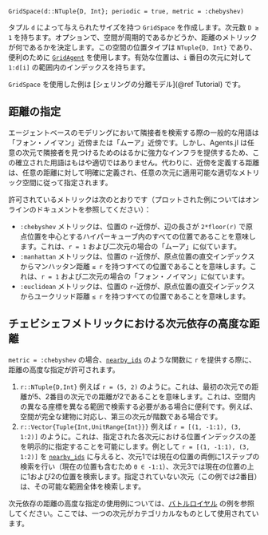 ```
GridSpace(d::NTuple{D, Int}; periodic = true, metric = :chebyshev)
```

タプル `d` によって与えられたサイズを持つ `GridSpace` を作成します。次元数 `D ≥ 1` を持ちます。オプションで、空間が周期的であるかどうか、距離のメトリックが何であるかを決定します。この空間の位置タイプは `NTuple{D, Int}` であり、便利のために [`GridAgent`](@ref) を使用します。有効な位置は、`i` 番目の次元に対して `1:d[i]` の範囲内のインデックスを持ちます。

`GridSpace` を使用した例は [シェリングの分離モデル](@ref Tutorial) です。

## 距離の指定

エージェントベースのモデリングにおいて隣接者を検索する際の一般的な用語は「フォン・ノイマン」近傍または「ムーア」近傍です。しかし、Agents.jl は任意の次元で隣接者を見つけるためのはるかに強力なインフラを提供するため、この確立された用語はもはや適切ではありません。代わりに、近傍を定義する距離は、任意の距離に対して明確に定義され、任意の次元に適用可能な適切なメトリック空間に従って指定されます。

許可されているメトリックは次のとおりです（プロットされた例についてはオンラインのドキュメントを参照してください）：

  * `:chebyshev` メトリックは、位置の `r`-近傍が、辺の長さが `2*floor(r)` で原点位置を中心とするハイパーキューブ内のすべての位置であることを意味します。これは、`r = 1` および二次元の場合の「ムーア」に似ています。
  * `:manhattan` メトリックは、位置の `r`-近傍が、原点位置の直交インデックスからマンハッタン距離 `≤ r` を持つすべての位置であることを意味します。これは、`r = 1` および二次元の場合の「フォン・ノイマン」に似ています。
  * `:euclidean` メトリックは、位置の `r`-近傍が、原点位置の直交インデックスからユークリッド距離 `≤ r` を持つすべての位置であることを意味します。

## チェビシェフメトリックにおける次元依存の高度な距離

`metric = :chebyshev` の場合、[`nearby_ids`](@ref) のような関数に `r` を提供する際に、距離の高度な指定が許可されます。

1. `r::NTuple{D,Int}` 例えば `r = (5, 2)` のように。これは、最初の次元での距離が5、2番目の次元での距離が2であることを意味します。これは、空間内の異なる座標を異なる範囲で検索する必要がある場合に便利です。例えば、空間が完全な建物に対応し、第三の次元が階数である場合です。
2. `r::Vector{Tuple{Int,UnitRange{Int}}}` 例えば `r = [(1, -1:1), (3, 1:2)]` のように。これは、指定された各次元における位置インデックスの差を明示的に指定することを可能にします。例として `r = [(1, -1:1), (3, 1:2)]` を [`nearby_ids`](@ref) に与えると、次元1では現在の位置の両側に1ステップの検索を行い（現在の位置も含むため `0 ∈ -1:1`）、次元3では現在の位置の上に1および2の位置を検索します。指定されていない次元（この例では2番目）は、その可能な範囲全体を検索します。

次元依存の距離の高度な指定の使用例については、[バトルロイヤル](https://juliadynamics.github.io/AgentsExampleZoo.jl/dev/examples/battle/) の例を参照してください。ここでは、一つの次元がカテゴリカルなものとして使用されています。
